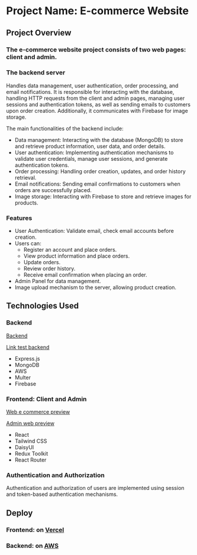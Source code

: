# Project Name: E-commerce Website

## Project Overview
### The e-commerce website project consists of two web pages: client and admin.
### The backend server
Handles data management, user authentication, order processing, and email notifications. It is responsible for interacting with the database, handling HTTP requests from the client and admin pages, managing user sessions and authentication tokens, as well as sending emails to customers upon order creation. Additionally, it communicates with Firebase for image storage.

The main functionalities of the backend include:
- Data management: Interacting with the database (MongoDB) to store and retrieve product information, user data, and order details.
- User authentication: Implementing authentication mechanisms to validate user credentials, manage user sessions, and generate authentication tokens.
- Order processing: Handling order creation, updates, and order history retrieval.
- Email notifications: Sending email confirmations to customers when orders are successfully placed.
- Image storage: Interacting with Firebase to store and retrieve images for products.

### Features
- User Authentication: Validate email, check email accounts before creation.
- Users can:
  - Register an account and place orders.
  - View product information and place orders.
  - Update orders.
  - Review order history.
  - Receive email confirmation when placing an order.
- Admin Panel for data management.
- Image upload mechanism to the server, allowing product creation.

## Technologies Used
### Backend
[Backend](http://3.25.135.78)

[Link test backend](http://3.25.135.78/api/product/products)

- Express.js
- MongoDB
- AWS
- Multer
- Firebase
### Frontend: Client and Admin
[Web e commerce preview](https://e-commerce-client-react.vercel.app/)

[Admin web preview](https://admin-e-commerce-nodejs-mongodb.vercel.app/)

- React
- Tailwind CSS
- DaisyUI
- Redux Toolkit
- React Router



### Authentication and Authorization
Authentication and authorization of users are implemented using session and token-based authentication mechanisms.

## Deploy
### Frontend: on [Vercel](https://vercel.com/)
### Backend: on [AWS](https://aws.amazon.com)

